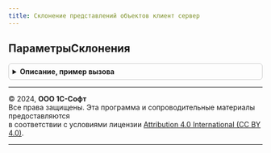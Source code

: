 ```yaml
---
title: Склонение представлений объектов клиент сервер
---
```



## ПараметрыСклонения
<details style="margin: 1em 0; padding: 0.5em; border: 1px solid #ccc; border-radius: 6px;">

<summary style="font-weight: bold; cursor: pointer;">Описание, пример вызова</summary>

```bsl

// Конструктор параметров для методов склонения.
//
// Возвращаемое значение:
//  Структура:
//  ЭтоФИО	- Булево - признак склонения ФИО.
//  Пол		- Число	 - пол физического лица (в случае склонения ФИО): 1 - мужской, 2 - женский.
//
Функция ПараметрыСклонения() Экспорт
```

Пример вызова
```bsl
Результат = СклонениеПредставленийОбъектовКлиентСервер.ПараметрыСклонения() 
```
</details>

---

© 2024, **ООО 1С-Софт**  
Все права защищены. Эта программа и сопроводительные материалы предоставляются  
в соответствии с условиями лицензии [Attribution 4.0 International (CC BY 4.0)](https://creativecommons.org/licenses/by/4.0/legalcode).

---
